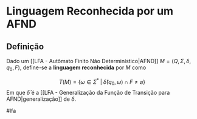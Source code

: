 
# Linguagem Reconhecida por um AFND

## Definição

Dado um [[LFA - Autômato Finito Não Determinístico|AFND]] $M=(Q, \Sigma, \delta, q_0, F)$, define-se a **linguagem reconhecida** por $M$ como 

$$
T(M) = \{\omega \in \Sigma^* \;|\; \hat{\delta}(q_0, \omega) \cap F \neq \varnothing\}
$$
Em que $\hat{\delta}$ é a [[LFA - Generalização da Função de Transição para AFND|generalização]] de $\delta$.

#lfa

